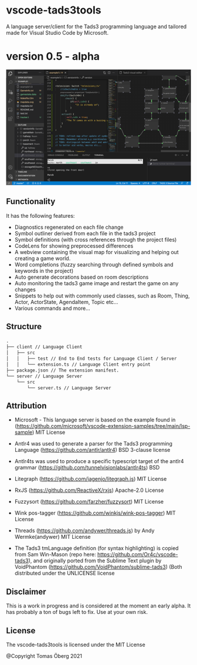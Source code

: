 # vscode-tads3tools

A language server/client for the Tads3 programming language and tailored made for Visual Studio Code by Microsoft. 

# version 0.5 - alpha
[![Demonstration](./screenshots/vscode-tads3tools.png)](./screenshots/vscode-tads3tools.png)

## Functionality

It has the following features:

- Diagnostics regenerated on each file change 
- Symbol outliner derived from each file in the tads3 project
- Symbol definitions (with cross references through the project files)
- CodeLens for showing preprocessed differences 
- A webview containing the visual map for visualizing and helping out creating a game world.
- Word completions (fuzzy searching through defined symbols and keywords in the project)
- Auto generate decorations based on room descriptions
- Auto monitoring the tads3 game image and restart the game on any changes
- Snippets to help out with commonly used classes, such as Room, Thing, Actor, ActorState, AgendaItem, Topic etc...
- Various commands and more...

## Structure

```
.
├── client // Language Client
│   ├── src
│   │   ├── test // End to End tests for Language Client / Server
│   │   └── extension.ts // Language Client entry point
├── package.json // The extension manifest.
└── server // Language Server
    └── src
        └── server.ts // Language Server
```



## Attribution
 - Microsoft - This language server is based on the example found in (https://github.com/microsoft/vscode-extension-samples/tree/main/lsp-sample)  MIT License

 - Antlr4 was used to generate a parser for the Tads3 programming Language (https://github.com/antlr/antlr4) BSD 3-clause license 
 - Antlr4ts was used to produce a specific typescript target of the antlr4 grammar (https://github.com/tunnelvisionlabs/antlr4ts) BSD 
 - Litegraph (https://github.com/jagenjo/litegraph.js) MIT License
 - RxJS (https://github.com/ReactiveX/rxjs) Apache-2.0 License 
 - Fuzzysort (https://github.com/farzher/fuzzysort) MIT License
 - Wink pos-tagger (https://github.com/winkjs/wink-pos-tagger) MIT License
 - Threads (https://github.com/andywer/threads.js) by Andy Wermke(andywer) MIT License
 - The Tads3 tmLanguage definition (for syntax highlighting) is copied from Sam Win-Mason
   (repo here: https://github.com/Or4c/vscode-tads3), and originally ported from the Sublime Text plugin by VoidPhantom (https://github.com/VoidPhantom/sublime-tads3) (Both distributed under the UNLICENSE license 


## Disclaimer
This is a work in progress and is considered at the moment an early alpha. It has probably a ton of bugs left to fix. Use at your own risk. 

## License

The vscode-tads3tools is licensed under the MIT License

@Copyright Tomas Öberg 2021